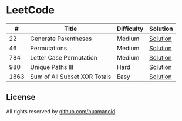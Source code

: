# LeetCode

\# | Title | Difficulty | Solution
---|---|---|---
22 | Generate Parentheses | Medium | [Solution](leetcode/22.%20Generate%20Parentheses)
46 | Permutations | Medium | [Solution](leetcode/46.%20Permutations)
784 | Letter Case Permutation | Medium | [Solution](leetcode/784.%20Letter%20Case%20Permutation)
980 | Unique Paths III | Hard | [Solution](leetcode/980.%20Unique%20Paths%20III)
1863 | Sum of All Subset XOR Totals | Easy | [Solution](leetcode/1863.%20Sum%20of%20All%20Subset%20XOR%20Totals)


## License

All rights reserved by [github.com/huamanoid](https://github.com/huamanoid).
